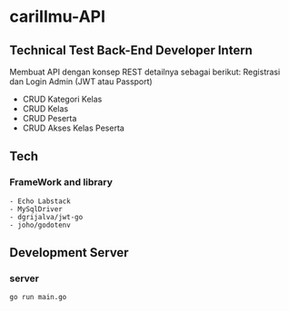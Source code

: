 # cariIlmu-API

## Technical Test Back-End Developer Intern
Membuat API dengan konsep REST detailnya sebagai berikut:
Registrasi dan Login Admin (JWT atau Passport)
* CRUD Kategori Kelas
* CRUD Kelas
* CRUD Peserta
* CRUD Akses Kelas Peserta

## Tech
### FrameWork and library
    - Echo Labstack
    - MySqlDriver
    - dgrijalva/jwt-go
    - joho/godotenv

## Development Server
### server
```bash
go run main.go
```
